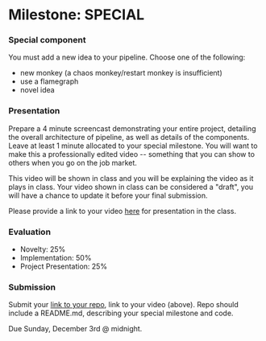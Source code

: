 # Milestone: SPECIAL

### Special component

You must add a new idea to your pipeline. Choose one of the following:

- new monkey (a chaos monkey/restart monkey is insufficient)
- use a flamegraph
- novel idea

### Presentation

Prepare a 4 minute screencast demonstrating your entire project, detailing the overall architecture of pipeline, as well as details of the components. Leave at least 1 minute allocated to your special milestone. You will want to make this a professionally edited video -- something that you can show to others when you go on the job market.

This video will be shown in class and you will be explaining the video as it plays in class.  Your video shown in class can be considered a "draft", you will have a chance to update it before your final submission.

Please provide a link to your video [here](https://docs.google.com/a/ncsu.edu/spreadsheets/d/1QvsHcRqbRX5O883LWFnYBBmayay-aq9c2WRwHfjclkU/edit?usp=sharing) for presentation in the class.

### Evaluation

* Novelty: 25%
* Implementation: 50%
* Project Presentation: 25%

### Submission

Submit your [link to your repo](https://docs.google.com/forms/d/e/1FAIpQLSePPztXXvFCtAGuDjpnV9wOz2HvrZSQ1GHqqLOefax0M_vNSQ/viewform?usp=sf_link), link to your video (above). Repo should include a README.md, describing your special milestone and code.

Due Sunday, December 3rd @ midnight.
